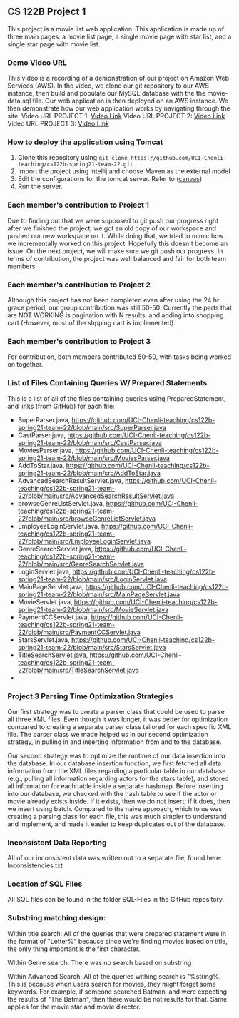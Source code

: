 ## CS 122B Project 1

This project is a movie list web application. This application is made up of three main pages: a movie list page, a single movie page with star list, and a single star page with movie list.

### Demo Video URL

This video is a recording of a demonstration of our project on Amazon Web Services (AWS). In the video, we clone our git repository to our AWS instance, then build and populate our MySQL database with the the movie-data.sql file. Our web application is then deployed on an AWS instance. We then demonstrate how our web application works by navigating through the site.
Video URL PROJECT 1: [Video Link](https://drive.google.com/file/d/1s6JTrQert-9AaPNvnPzMKgnN08Rd1UaK/view?usp=sharing)
Video URL PROJECT 2: [Video Link](https://www.youtube.com/watch?v=oDBuBBeYzPM)
Video URL PROJECT 3: [Video Link](https://drive.google.com/file/d/1G4_PG0UgpU4-5eaVyt3k4qv0OnbLIAei/view?usp=sharing)

### How to deploy the application using Tomcat

1. Clone this repository using `git clone https://github.com/UCI-Chenli-teaching/cs122b-spring21-team-22.git`
2. Import the project using intellij and choose Maven as the external model
3. Edit the configurations for the tomcat server. Refer to ([canvas](https://canvas.eee.uci.edu/courses/36596/pages/intellij-idea-tomcat-configuration))
4. Run the server.

### Each member's contribution to Project 1

Due to finding out that we were supposed to git push our progress right after we finished the project, we got an old copy of our workspace and pushed our new workspace on it. While doing that, we tried to mimic how we incrementally worked on this project. Hopefully this doesn't become an issue. On the next project, we will make sure we git push our progress. In terms of contribution, the project was well balanced and fair for both team members.

### Each member's contribution to Project 2

Although this project has not been completed even after using the 24 hr grace period, our group contribution was still 50-50. Currently the parts that are NOT WORKING is pagination with N results, and adding into shopping cart (However, most of the shpping cart is implemented).

### Each member's contribution to Project 3

For contribution, both members contributed 50-50, with tasks being worked on together.

### List of Files Containing Queries W/ Prepared Statements

This is a list of all of the files containing queries using PreparedStatement, and links (from GitHub) for each file:

- SuperParser.java, https://github.com/UCI-Chenli-teaching/cs122b-spring21-team-22/blob/main/src/SuperParser.java
- CastParser.java, https://github.com/UCI-Chenli-teaching/cs122b-spring21-team-22/blob/main/src/CastParser.java
- MoviesParser.java, https://github.com/UCI-Chenli-teaching/cs122b-spring21-team-22/blob/main/src/MoviesParser.java
- AddToStar.java, https://github.com/UCI-Chenli-teaching/cs122b-spring21-team-22/blob/main/src/AddToStar.java
- AdvancedSearchResultServlet.java, https://github.com/UCI-Chenli-teaching/cs122b-spring21-team-22/blob/main/src/AdvancedSearchResultServlet.java
- browseGenreListServlet.java, https://github.com/UCI-Chenli-teaching/cs122b-spring21-team-22/blob/main/src/browseGenreListServlet.java
- EmployeeLoginServlet.java, https://github.com/UCI-Chenli-teaching/cs122b-spring21-team-22/blob/main/src/EmployeeLoginServlet.java
- GenreSearchServlet.java, https://github.com/UCI-Chenli-teaching/cs122b-spring21-team-22/blob/main/src/GenreSearchServlet.java
- LoginServlet.java, https://github.com/UCI-Chenli-teaching/cs122b-spring21-team-22/blob/main/src/LoginServlet.java
- MainPageServlet.java, https://github.com/UCI-Chenli-teaching/cs122b-spring21-team-22/blob/main/src/MainPageServlet.java
- MovieServlet.java, https://github.com/UCI-Chenli-teaching/cs122b-spring21-team-22/blob/main/src/MovieServlet.java
- PaymentCCServlet.java, https://github.com/UCI-Chenli-teaching/cs122b-spring21-team-22/blob/main/src/PaymentCCServlet.java
- StarsServlet.java, https://github.com/UCI-Chenli-teaching/cs122b-spring21-team-22/blob/main/src/StarsServlet.java
- TitleSearchServlet.java, https://github.com/UCI-Chenli-teaching/cs122b-spring21-team-22/blob/main/src/TitleSearchServlet.java
-

### Project 3 Parsing Time Optimization Strategies

Our first strategy was to create a parser class that could be used to parse all three XML files. Even though it was longer, it was better for optimization
compared to creating a separate parser class tailored for each specific XML file. The parser class we made helped us in our second optimization strategy, in pulling in and inserting information from and to the database.

Our second strategy was to optimize the runtime of our data insertion into the database. In our database insertion function, we first fetched all data information from the XML files regarding a particular table in our database (e.g., pulling all information regarding actors for the stars table), and stored all information for each table inside a separate hashmap. Before inserting into our database, we checked with the hash table to see if the actor or movie already exists inside. If it exists, then we do not insert; if it does, then we insert using batch. Compared to the naive approach, which to us was creating a parsing class for each file, this was much simpler to understand and implement, and made it easier to keep duplicates
out of the database.

### Inconsistent Data Reporting

All of our inconsistent data was written out to a separate file, found here: Inconsistencies.txt

### Location of SQL Files

All SQL files can be found in the folder SQL-Files in the GitHub repository.

### Substring matching design:

Within title search: All of the queries that were prepared statement were in the format of "Letter%" because since we're finding movies based on title, the only thing important is the first character.

Within Genre search: There was no search based on substring

Within Advanced Search: All of the queries withing search is "%string%. This is because when users search for movies, they might forget some keywords. For example, if someone searched Batman, and were expecting the results of "The Batman", then there would be not results for that. Same applies for the movie star and movie director.
